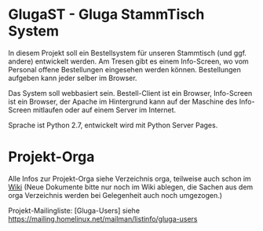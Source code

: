 GlugaST - Gluga StammTisch System
=================================

In diesem Projekt soll ein Bestellsystem für unseren Stammtisch (und ggf. 
andere) entwickelt werden. Am Tresen gibt es einem Info-Screen, wo vom 
Personal offene Bestellungen eingesehen werden können. Bestellungen 
aufgeben kann jeder selber im Browser.

Das System soll webbasiert sein. Bestell-Client ist ein Browser, 
Info-Screen ist ein Browser, der Apache im Hintergrund kann auf der 
Maschine des Info-Screen mitlaufen oder auf einem Server im Internet.

Sprache ist Python 2.7, entwickelt wird mit Python Server Pages.


Projekt-Orga
============

Alle Infos zur Projekt-Orga siehe Verzeichnis orga, teilweise auch schon im [Wiki](https://github.com/booboo-at-gluga-de/GlugaST/wiki) (Neue Dokumente bitte nur noch im Wiki ablegen, die Sachen aus dem orga Verzeichnis werden bei Gelegenheit auch noch umgezogen.)

Projekt-Mailingliste: [Gluga-Users]
siehe https://mailing.homelinux.net/mailman/listinfo/gluga-users

